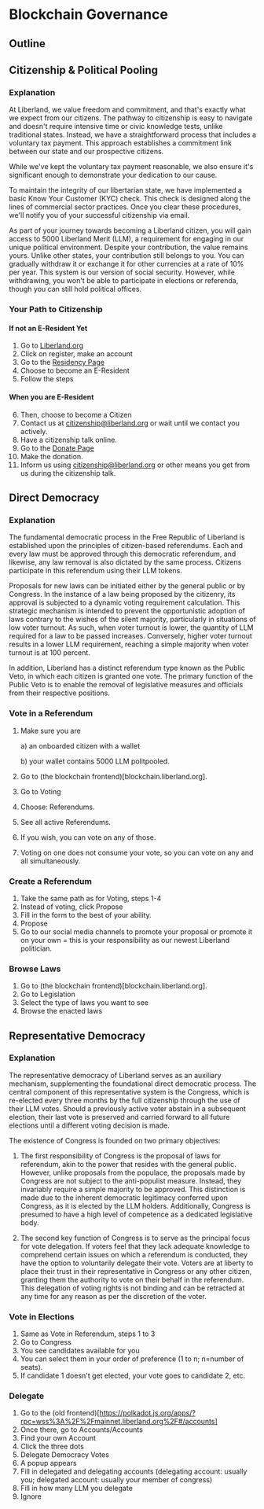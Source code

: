 # Blockchain Governance
## Outline
## Citizenship & Political Pooling
### Explanation
At Liberland, we value freedom and commitment, and that's exactly what we expect from our citizens. The pathway to citizenship is easy to navigate and doesn't require intensive time or civic knowledge tests, unlike traditional states. Instead, we have a straightforward process that includes a voluntary tax payment. This approach establishes a commitment link between our state and our prospective citizens.

While we've kept the voluntary tax payment reasonable, we also ensure it's significant enough to demonstrate your dedication to our cause.

To maintain the integrity of our libertarian state, we have implemented a basic Know Your Customer (KYC) check. This check is designed along the lines of commercial sector practices. Once you clear these procedures, we'll notify you of your successful citizenship via email.

As part of your journey towards becoming a Liberland citizen, you will gain access to 5000 Liberland Merit (LLM), a requirement for engaging in our unique political environment. Despite your contribution, the value remains yours. Unlike other states, your contribution still belongs to you. You can gradually withdraw it or exchange it for other currencies at a rate of 10% per year. This system is our version of social security. However, while withdrawing, you won't be able to participate in elections or referenda, though you can still hold political offices.

### Your Path to Citizenship
#### If not an E-Resident Yet
1. Go to [Liberland.org](www.liberland.org)
2. Click on register, make an account
3. Go to the [Residency Page](https://liberland.org/en/eresidency)
4. Choose to become an E-Resident
5. Follow the steps
#### When you are E-Resident
6. Then, choose to become a Citizen
7. Contact us at citizenship@liberland.org or wait until we contact you actively.
8. Have a citizenship talk online.
9. Go to the [Donate Page](www.liberland.org/en/donate)
10. Make the donation.
11. Inform us using citizenship@liberland.org or other means you get from us during the citizenship talk.

## Direct Democracy
### Explanation
The fundamental democratic process in the Free Republic of Liberland is established upon the principles of citizen-based referendums. Each and every law must be approved through this democratic referendum, and likewise, any law removal is also dictated by the same process. Citizens participate in this referendum using their LLM tokens.

Proposals for new laws can be initiated either by the general public or by Congress. In the instance of a law being proposed by the citizenry, its approval is subjected to a dynamic voting requirement calculation. This strategic mechanism is intended to prevent the opportunistic adoption of laws contrary to the wishes of the silent majority, particularly in situations of low voter turnout. As such, when voter turnout is lower, the quantity of LLM required for a law to be passed increases. Conversely, higher voter turnout results in a lower LLM requirement, reaching a simple majority when voter turnout is at 100 percent.

In addition, Liberland has a distinct referendum type known as the Public Veto, in which each citizen is granted one vote. The primary function of the Public Veto is to enable the removal of legislative measures and officials from their respective positions.

### Vote in a Referendum
1. Make sure you are

   a)  an onboarded citizen with a wallet

   b) your wallet contains 5000 LLM politpooled.

2. Go to (the blockchain frontend)[blockchain.liberland.org].
3. Go to Voting
4. Choose: Referendums.
5. See all active Referendums.
6. If you wish, you can vote on any of those.
7. Voting on one does not consume your vote, so you can vote on any and all simultaneously.

### Create a Referendum
1. Take the same path as for Voting, steps 1-4
2. Instead of voting, click Propose
3. Fill in the form to the best of your ability.
4. Propose
5. Go to our social media channels to promote your proposal or promote it on your own = this is your responsibility as our newest Liberland politician.

### Browse Laws
1. Go to (the blockchain frontend)[blockchain.liberland.org].
2. Go to Legislation
3. Select the type of laws you want to see
4. Browse the enacted laws

## Representative Democracy
### Explanation
The representative democracy of Liberland serves as an auxiliary mechanism, supplementing the foundational direct democratic process. The central component of this representative system is the Congress, which is re-elected every three months by the full citizenship through the use of their LLM votes. Should a previously active voter abstain in a subsequent election, their last vote is preserved and carried forward to all future elections until a different voting decision is made.

The existence of Congress is founded on two primary objectives:

1. The first responsibility of Congress is the proposal of laws for referendum, akin to the power that resides with the general public. However, unlike proposals from the populace, the proposals made by Congress are not subject to the anti-populist measure. Instead, they invariably require a simple majority to be approved. This distinction is made due to the inherent democratic legitimacy conferred upon Congress, as it is elected by the LLM holders. Additionally, Congress is presumed to have a high level of competence as a dedicated legislative body.

2. The second key function of Congress is to serve as the principal focus for vote delegation. If voters feel that they lack adequate knowledge to comprehend certain issues on which a referendum is conducted, they have the option to voluntarily delegate their vote. Voters are at liberty to place their trust in their representative in Congress or any other citizen, granting them the authority to vote on their behalf in the referendum. This delegation of voting rights is not binding and can be retracted at any time for any reason as per the discretion of the voter.

### Vote in Elections
1. Same as Vote in Referendum, steps 1 to 3
2. Go to Congress
3. You see candidates available for you
4. You can select them in your order of preference (1 to n; n=number of seats).
5. If candidate 1 doesn't get elected, your vote goes to candidate 2, etc.

### Delegate
1. Go to the (old frontend)[https://polkadot.js.org/apps/?rpc=wss%3A%2F%2Fmainnet.liberland.org%2F#/accounts]
2. Once there, go to Accounts/Accounts
3. Find your own Account
4. Click the three dots
5. Delegate Democracy Votes
6. A popup appears
7. Fill in delegated and delegating accounts (delegating account: usually you; delegated account: usually your member of congress)
8. Fill in how many LLM you delegate
9. Ignore 
 
